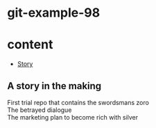 # git-example-98
# content
* [Story](#A-story-in-the-making) 
## A story in the making
First trial repo that contains the swordsmans zoro  
The betrayed dialogue  
The marketing plan to become rich with silver  

